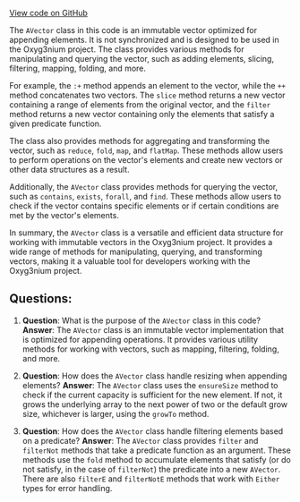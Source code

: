 [View code on GitHub](https://github.com/oxyg3nium/oxyg3nium/util/src/main/scala/org/oxyg3nium/util/AVector.scala)

The `AVector` class in this code is an immutable vector optimized for appending elements. It is not synchronized and is designed to be used in the Oxyg3nium project. The class provides various methods for manipulating and querying the vector, such as adding elements, slicing, filtering, mapping, folding, and more.

For example, the `:+` method appends an element to the vector, while the `++` method concatenates two vectors. The `slice` method returns a new vector containing a range of elements from the original vector, and the `filter` method returns a new vector containing only the elements that satisfy a given predicate function.

The class also provides methods for aggregating and transforming the vector, such as `reduce`, `fold`, `map`, and `flatMap`. These methods allow users to perform operations on the vector's elements and create new vectors or other data structures as a result.

Additionally, the `AVector` class provides methods for querying the vector, such as `contains`, `exists`, `forall`, and `find`. These methods allow users to check if the vector contains specific elements or if certain conditions are met by the vector's elements.

In summary, the `AVector` class is a versatile and efficient data structure for working with immutable vectors in the Oxyg3nium project. It provides a wide range of methods for manipulating, querying, and transforming vectors, making it a valuable tool for developers working with the Oxyg3nium project.
## Questions: 
 1. **Question**: What is the purpose of the `AVector` class in this code?
   **Answer**: The `AVector` class is an immutable vector implementation that is optimized for appending operations. It provides various utility methods for working with vectors, such as mapping, filtering, folding, and more.

2. **Question**: How does the `AVector` class handle resizing when appending elements?
   **Answer**: The `AVector` class uses the `ensureSize` method to check if the current capacity is sufficient for the new element. If not, it grows the underlying array to the next power of two or the default grow size, whichever is larger, using the `growTo` method.

3. **Question**: How does the `AVector` class handle filtering elements based on a predicate?
   **Answer**: The `AVector` class provides `filter` and `filterNot` methods that take a predicate function as an argument. These methods use the `fold` method to accumulate elements that satisfy (or do not satisfy, in the case of `filterNot`) the predicate into a new `AVector`. There are also `filterE` and `filterNotE` methods that work with `Either` types for error handling.